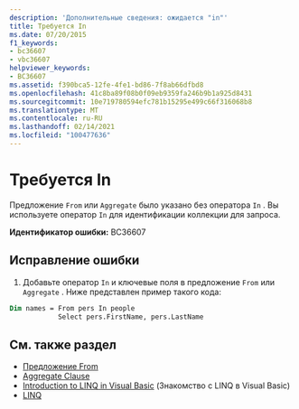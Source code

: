 ```yaml
---
description: 'Дополнительные сведения: ожидается "in"'
title: Требуется In
ms.date: 07/20/2015
f1_keywords:
- bc36607
- vbc36607
helpviewer_keywords:
- BC36607
ms.assetid: f390bca5-12fe-4fe1-bd86-7f8ab66dfbd8
ms.openlocfilehash: 41c8ba89f08b0f09eb9359fa246b9b1a925d8431
ms.sourcegitcommit: 10e719780594efc781b15295e499c66f316068b8
ms.translationtype: MT
ms.contentlocale: ru-RU
ms.lasthandoff: 02/14/2021
ms.locfileid: "100477636"
---
```

# <a name="in-expected"></a>Требуется In

Предложение `From` или `Aggregate` было указано без оператора `In` . Вы используете оператор `In` для идентификации коллекции для запроса.  
  
 **Идентификатор ошибки:** BC36607  
  
## <a name="to-correct-this-error"></a>Исправление ошибки  

1. Добавьте оператор `In` и ключевые поля в предложение `From` или `Aggregate` . Ниже представлен пример такого кода:  

```vb  
Dim names = From pers In people
            Select pers.FirstName, pers.LastName  
```  
  
## <a name="see-also"></a>См. также раздел

- [Предложение From](../language-reference/queries/from-clause.md)
- [Aggregate Clause](../language-reference/queries/aggregate-clause.md)
- [Introduction to LINQ in Visual Basic](../programming-guide/language-features/linq/introduction-to-linq.md) (Знакомство с LINQ в Visual Basic)
- [LINQ](../programming-guide/language-features/linq/index.md)
